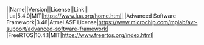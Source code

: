 ||Name||Version||License||Link||
|lua|5.4.0|MIT|https://www.lua.org/home.html|
|Advanced Software Framework|3.48|Atmel ASF License|https://www.microchip.com/mplab/avr-support/advanced-software-framework|
|FreeRTOS|10.4.1|MIT|https://www.freertos.org/index.html|
